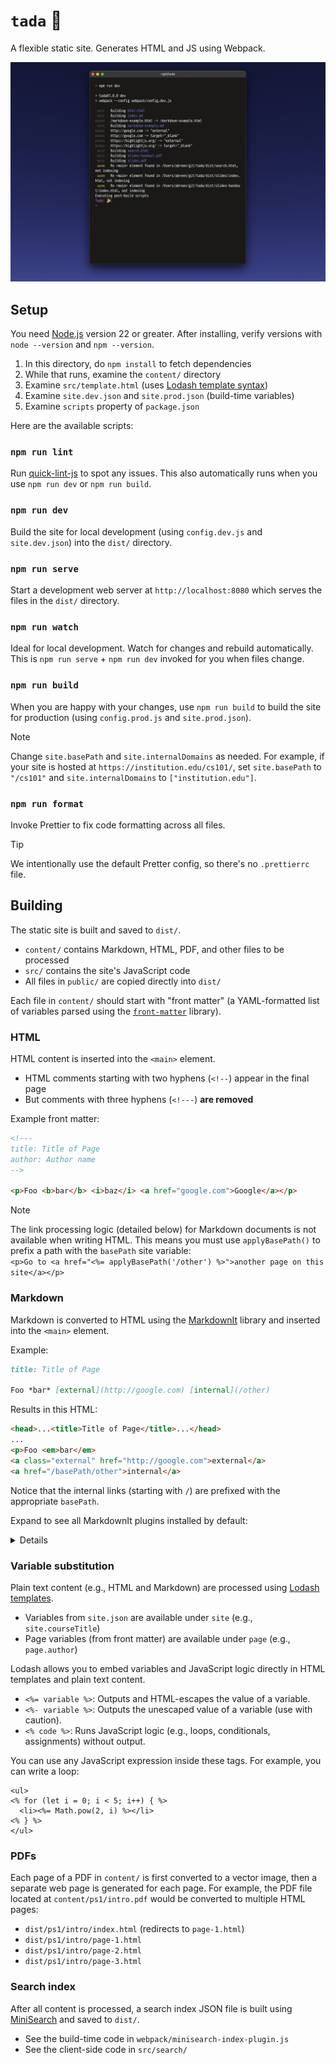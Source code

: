# `tada` 🎉

A flexible static site. Generates HTML and JS using Webpack.

![Tada running in watch mode](tada.jpg)

## Setup

You need [Node.js][node] version 22 or greater. After installing,
verify versions with `node --version` and `npm --version`.

1. In this directory, do `npm install` to fetch dependencies
2. While that runs, examine the `content/` directory
3. Examine `src/template.html` (uses [Lodash template syntax][lodash])
3. Examine `site.dev.json` and `site.prod.json` (build-time variables)
4. Examine `scripts` property of `package.json`

Here are the available scripts:

### `npm run lint`

Run [quick-lint-js](https://quick-lint-js.com/cli/) to spot any issues.
This also automatically runs when you use `npm run dev` or `npm run build`.

### `npm run dev`

Build the site for local development (using `config.dev.js` and `site.dev.json`)
into the `dist/` directory.

### `npm run serve`

Start a development web server at `http://localhost:8080` which serves the
files in the `dist/` directory.

### `npm run watch`

Ideal for local development. Watch for changes and rebuild automatically.
This is `npm run serve` + `npm run dev` invoked for you when files change.

### `npm run build`

When you are happy with your changes, use `npm run build` to build the site
for production (using `config.prod.js` and `site.prod.json`).

> [!NOTE]
> Change `site.basePath` and `site.internalDomains` as needed.
> For example, if your site is hosted at `https://institution.edu/cs101/`,
> set `site.basePath` to `"/cs101"` and `site.internalDomains` to
> `["institution.edu"]`.


###  `npm run format`

Invoke Prettier to fix code formatting across all files.

> [!TIP]
> We intentionally use the default Pretter config, so there's no `.prettierrc` file.


## Building

The static site is built and saved to `dist/`.

- `content/` contains Markdown, HTML, PDF, and other files to be processed
- `src/` contains the site's JavaScript code
- All files in `public/` are copied directly into `dist/`

Each file in `content/` should start with "front matter" (a YAML-formatted
list of variables parsed using the [`front-matter`][front-matter] library).


### HTML

HTML content is inserted into the `<main>` element.

* HTML comments starting with two hyphens (`<!--`) appear in the final page
* But comments with three hyphens (`<!---`) **are removed**

Example front matter:

```html
<!---
title: Title of Page
author: Author name
-->

<p>Foo <b>bar</b> <i>baz</i> <a href="google.com">Google</a></p>
```

> [!NOTE]
> The link processing logic (detailed below) for Markdown documents is
> not available when writing HTML. This means you must use `applyBasePath()`
> to prefix a path with the `basePath` site variable:  
> `<p>Go to <a href="<%= applyBasePath('/other') %>">another page on this site</a></p>`

### Markdown

Markdown is converted to HTML using the [MarkdownIt][markdownit] library
and inserted into the `<main>` element.

Example:

```markdown
title: Title of Page

Foo *bar* [external](http://google.com) [internal](/other)
```

Results in this HTML:

```markdown
<head>...<title>Title of Page</title>...</head>
...
<p>Foo <em>bar</em>
<a class="external" href="http://google.com">external</a>
<a href="/basePath/other">internal</a>
```

Notice that the internal links (starting with `/`) are prefixed with the
appropriate `basePath`.

Expand to see all MarkdownIt plugins installed by default:

<details>

#### [markdown-it-anchor](https://www.npmjs.com/package/markdown-it-anchor)

Adds `id` attribute to headings.

#### [markdown-it-container](https://www.npmjs.com/package/markdown-it-container)

Used to implement 3 different kinds of Markdown blocks:

1. `<details>` element (collapsible/expandible)
2. `<section>` element (logical grouping with a `<h2>` heading)
3. Alerts (`<div class="alert">`)

To define a `<details>` element, use this syntax:

```
<<< details Title for the details element

The content in the element, initially hidden

<<<
```

* The text after `details` is used for the `<summary>` element and always shows
* Don't forget the closing `<<<`

To define a `<section>` element, use this syntax:

```
::: section Text for `<h2>` heading

Any content...

:::
```

Finally, to define an alert element, use this syntax:

```
!!! warning

Any content...

!!!
```

This is usually rendered as yellow box with a warning icon.

```
!!! note See the FAQ

You may want to review [the FAQ][faq].

!!!
```

The `note` alert is usually blue. The default title of "Note"
is overridden here by "See the FAQ".

* There are two variations: `note` and `warning`
* Override the default title by specifying the optional text

#### [markdown-it-footnote](https://www.npmjs.com/package/markdown-it-footnote)

Adds support for footnotes.

</details>


### Variable substitution

Plain text content (e.g., HTML and Markdown) are processed using [Lodash
templates][lodash].

- Variables from `site.json` are available under `site` (e.g., `site.courseTitle`)
- Page variables (from front matter) are available under `page` (e.g., `page.author`)

Lodash allows you to embed variables and JavaScript logic directly in HTML
templates and plain text content.

- `<%= variable %>`: Outputs and HTML-escapes the value of a variable.
- `<%- variable %>`: Outputs the unescaped value of a variable (use with caution).
- `<% code %>`: Runs JavaScript logic (e.g., loops, conditionals, assignments) without output.

You can use any JavaScript expression inside these tags. For example, you can
write a loop:

```
<ul>
<% for (let i = 0; i < 5; i++) { %>
  <li><%= Math.pow(2, i) %></li>
<% } %>
</ul>
```

### PDFs

Each page of a PDF in `content/` is first converted to a vector image, then
a separate web page is generated for each page. For example, the PDF file
located at `content/ps1/intro.pdf` would be converted to multiple HTML pages:

- `dist/ps1/intro/index.html` (redirects to `page-1.html`)
- `dist/ps1/intro/page-1.html`
- `dist/ps1/intro/page-2.html`
- `dist/ps1/intro/page-3.html`

### Search index

After all content is processed, a search index JSON file is built using
[MiniSearch][minisearch] and saved to `dist/`.

- See the build-time code in `webpack/minisearch-index-plugin.js`
- See the client-side code in `src/search/`


[lodash]: https://lodash.info/doc/template
[minisearch]: https://lucaong.github.io/minisearch/
[node]: https://nodejs.org/
[front-matter]: https://www.npmjs.com/package/front-matter
[markdownit]: https://www.npmjs.com/package/markdown-it
